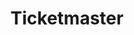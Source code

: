 ---
facebook: https://www.facebook.com/Ticketmaster
googleplus: https://plus.google.com/115274411439372300072
instagram: https://www.instagram.com/ticketmaster/
linkedin: https://www.linkedin.com/company/ticketmaster
logohandle: ticketmaster
sort: ticketmaster
title: Ticketmaster
twitter: Ticketmaster
website: https://www.ticketmaster.com/
wikipedia: https://en.wikipedia.org/wiki/Ticketmaster
youtube: https://www.youtube.com/user/ticketmaster
---